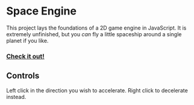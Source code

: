 # Space Engine

This project lays the foundations of a 2D game engine in JavaScript. It is extremely unfinished, but you *can* fly a little spaceship around a single planet if you like.

### [Check it out!](https://spindlymist.github.io/space-engine/)

## Controls

Left click in the direction you wish to accelerate. Right click to decelerate instead.